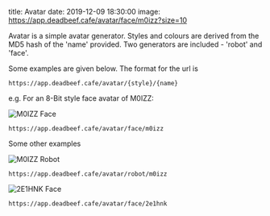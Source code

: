 title: Avatar
date: 2019-12-09 18:30:00
image: https://app.deadbeef.cafe/avatar/face/m0izz?size=10


Avatar is a simple avatar generator. Styles and colours are derived from the MD5 hash of the 'name' provided. Two generators are included - 'robot' and 'face'.

Some examples are given below. The format for the url is

`https://app.deadbeef.cafe/avatar/{style}/{name}`

e.g. For an 8-Bit style face avatar of M0IZZ:

![M0IZZ Face](https://app.deadbeef.cafe/avatar/face/m0izz "M0IZZ Face")

`https://app.deadbeef.cafe/avatar/face/m0izz`

Some other examples

![M0IZZ Robot](https://app.deadbeef.cafe/avatar/robot/m0izz "M0IZZ Robot")

`https://app.deadbeef.cafe/avatar/robot/m0izz`

![2E1HNK Face](https://app.deadbeef.cafe/avatar/face/2e1hnk "2E1HNK Robot")

`https://app.deadbeef.cafe/avatar/face/2e1hnk`
